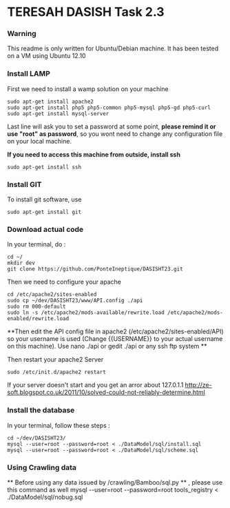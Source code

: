TERESAH
DASISH Task 2.3
=======================

### Warning
This readme is only written for Ubuntu/Debian machine. It has been tested on a VM using Ubuntu 12.10

### Install LAMP

First we need to install a wamp solution on your machine

    sudo apt-get install apache2
    sudo apt-get install php5 php5-common php5-mysql php5-gd php5-curl
    sudo apt-get install mysql-server

Last line will ask you to set a password at some point, **please remind it or use "root" as password**, so you wont need to change any configuration file on your local machine.

**If you need to access this machine from outside, install ssh**

	sudo apt-get install ssh

### Install GIT
To install git software, use 

	sudo apt-get install git
	
### Download actual code

In your terminal, do :

	cd ~/
	mkdir dev
	git clone https://github.com/PonteIneptique/DASISHT23.git
	
Then we need to configure your apache

	cd /etc/apache2/sites-enabled
	sudo cp ~/dev/DASISHT23/www/API.config ./api
	sudo rm 000-default
	sudo ln -s /etc/apache2/mods-available/rewrite.load /etc/apache2/mods-enabled/rewrite.load

**Then edit the API config file in apache2 (/etc/apache2/sites-enabled/API) so your username is used (Change {{USERNAME}} to your actual username on this machine). Use nano ./api or gedit ./api or any ssh ftp system **
	
Then restart your apache2 Server

	sudo /etc/init.d/apache2 restart
	
If your server doesn't start and you get an arror about 127.0.1.1 http://ze-soft.blogspot.co.uk/2011/10/solved-could-not-reliably-determine.html

### Install the database

In your terminal, follow these steps :

	cd ~/dev/DASISHT23/
	mysql --user=root --password=root < ./DataModel/sql/install.sql 
	mysql --user=root --password=root < ./DataModel/sql/scheme.sql 
	
### Using Crawling data

** Before using any data issued by /crawling/Bamboo/sql.py ** , please use this command as well
	mysql --user=root --password=root tools_registry < ./DataModel/sql/nobug.sql 
